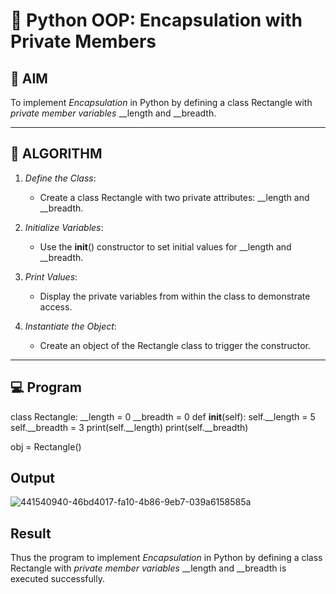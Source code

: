 # 🐍 Python OOP: Encapsulation with Private Members

## 🎯 AIM

To implement *Encapsulation* in Python by defining a class Rectangle with *private member variables* __length and __breadth.

---

## 🧠 ALGORITHM

1. *Define the Class*:
   - Create a class Rectangle with two private attributes: __length and __breadth.

2. *Initialize Variables*:
   - Use the __init__() constructor to set initial values for __length and __breadth.

3. *Print Values*:
   - Display the private variables from within the class to demonstrate access.

4. *Instantiate the Object*:
   - Create an object of the Rectangle class to trigger the constructor.

---

## 💻 Program


  class Rectangle:
    __length = 0 
    __breadth = 0
    def __init__(self):
      self.__length = 5
      self.__breadth = 3
      print(self.__length)
      print(self.__breadth)
   
  obj = Rectangle()


## Output

![441540940-46bd4017-fa10-4b86-9eb7-039a6158585a](https://github.com/user-attachments/assets/9bf23cd9-aaf2-4358-838e-539edd162088)

## Result

Thus the program to implement *Encapsulation* in Python by defining a class Rectangle with *private member variables* __length and __breadth is executed successfully.
